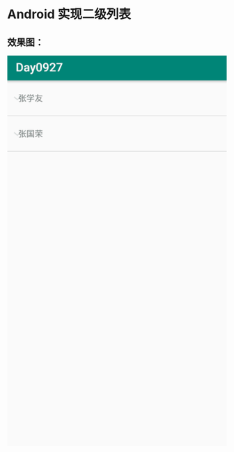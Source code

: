 # Android 实现二级列表
## 效果图：
![效果图](https://github.com/kangbogg/MultilevelList/blob/master/%E5%9B%BE%E7%89%87/%E4%BA%8C%E7%BA%A7%E5%88%97%E8%A1%A8%E6%95%88%E6%9E%9C%E5%9B%BE.gif)
